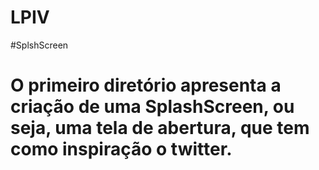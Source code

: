# LPIV
#SplshScreen
# O primeiro diretório apresenta a criação de uma SplashScreen, ou seja, uma tela de abertura, que tem como inspiração o twitter.
